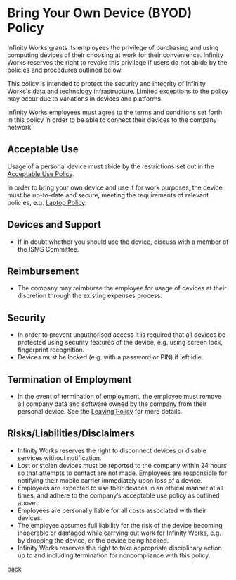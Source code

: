 # Bring Your Own Device (BYOD) Policy
Infinity Works grants its employees the privilege of purchasing and using computing devices of their choosing at work for their convenience. Infinity Works reserves the right to revoke this privilege if users do not abide by the policies and procedures outlined below.

This policy is intended to protect the security and integrity of Infinity Works's data and technology infrastructure. Limited exceptions to the policy may occur due to variations in devices and platforms.

Infinity Works employees must agree to the terms and conditions set forth in this policy in order to be able to connect their devices to the company network.

## Acceptable Use
Usage of a personal device must abide by the restrictions set out in the [Acceptable Use Policy](../acceptableusage/readme.md).

In order to bring your own device and use it for work purposes, the device must be up-to-date and secure, meeting the requirements of relevant policies, e.g. [Laptop Policy](../device/readme.md).

## Devices and Support
* If in doubt whether you should use the device, discuss with a member of the ISMS Committee.

## Reimbursement
* The company may reimburse the employee for usage of devices at their discretion through the existing expenses process. 

## Security
* In order to prevent unauthorised access it is required that all devices be protected using security features of the device, e.g. using screen lock, fingerprint recognition.
* Devices must be locked (e.g. with a password or PIN) if left idle.

## Termination of Employment
* In the event of termination of employment, the employee must remove all company data and software owned by the company from their personal device. See the [Leaving Policy](../leaving/readme.md) for more details.

## Risks/Liabilities/Disclaimers
* Infinity Works reserves the right to disconnect devices or disable services without notification.
* Lost or stolen devices must be reported to the company within 24 hours so that attempts to contact are not made. Employees are responsible for notifying their mobile carrier immediately upon loss of a device.
* Employees are expected to use their devices in an ethical manner at all times, and adhere to the company’s acceptable use policy as outlined above.
* Employees are personally liable for all costs associated with their devices.
* The employee assumes full liability for the risk of the device becoming inoperable or damaged while carrying out work for Infinity Works, e.g. by dropping the device, or the device being hacked.
* Infinity Works reserves the right to take appropriate disciplinary action up to and including termination for noncompliance with this policy.

[back](../README.md#a-z-policies)
